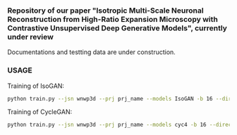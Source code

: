 ### Repository of our paper "Isotropic Multi-Scale Neuronal Reconstruction from High-Ratio Expansion Microscopy with Contrastive Unsupervised Deep Generative Models", currently under review

Documentations and testting data are under construction.

### USAGE
Training of IsoGAN:
```bash
python train.py --jsn wnwp3d --prj prj_name --models IsoGAN -b 16 --direction zyft0_zyori%xyft0_xyori --trd 2000 --nm 11 --netG edescarnoumc --split all --env t09b --dataset_mode PairedSlices --use_mlp
```
Training of CycleGAN:
```bash
python train.py --jsn wnwp3d --prj prj_name --models cyc4 -b 16 --direction zyft0_zyori%xyft0_xyori --trd 2000 --nm 11 --netG edescarnoumc --split all --env t09b --dataset_mode PairedSlices --use_mlp
```